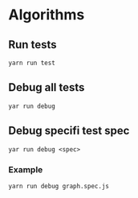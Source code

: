 # Algorithms

## Run tests

```
yarn run test
```

## Debug all tests

```
yar run debug
```

## Debug specifi test spec

```
yar run debug <spec>
```

### Example

```
yarn run debug graph.spec.js
```